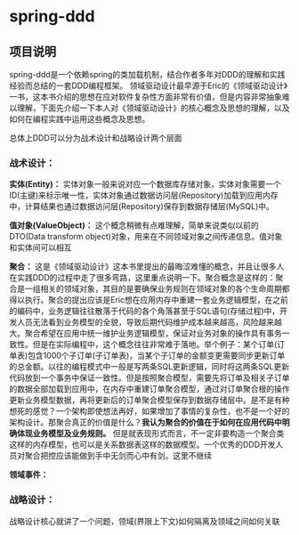# spring-ddd
## 项目说明
spring-ddd是一个依赖spring的类加载机制，结合作者多年对DDD的理解和实践经验而总结的一套DDD编程框架。
领域驱动设计最早源于Eric的《领域驱动设计》一书，这本书介绍的思想在应对软件复杂性方面非常有价值，但是内容非常抽象难以理解，下面先介绍一下本人对《领域驱动设计》的核心概念及思想的理解，以及如何在编程实践中运用这些概念及思想。

总体上DDD可以分为战术设计和战略设计两个层面

### 战术设计：

**实体(Entity)：** 实体对象一般来说对应一个数据库存储对象，实体对象需要一个ID(主键)来标示唯一性，实体对象通过数据访问层(Repository)加载到应用内存中，计算结果也通过数据访问层(Repository)保存到数据存储层(MySQL)中。

**值对象(ValueObject)：** 这个概念稍微有点难理解，简单来说类似以前的DTO(Data transform object)对象，用来在不同领域对象之间传递信息。值对象和实体间可以相互

**聚合：** 这是《领域驱动设计》这本书里提出的最晦涩难懂的概念，并且让很多人在实践DDD的过程中走了很多弯路，这里重点说明一下。聚合概念是这样的：聚合是一组相关的领域对象，其目的是要确保业务规则在领域对象的各个生命周期都得以执行。聚合的提出应该是Eric想在应用内存中重建一套业务逻辑模型，在之前的编码中，业务逻辑往往散落于代码的各个角落甚至于SQL语句(存储过程)中，开发人员无法看到业务模型的全貌，导致后期代码维护成本越来越高，风险越来越大。聚合希望在应用中统一维护业务逻辑模型，保证对业务对象的操作具有事务一致性。但是在实际编程中，这个概念往往非常难于落地。举个例子：某个订单(订单表)包含1000个子订单(子订单表)，当某个子订单的金额变更需要同步更新订单的总金额。以往的编程模式中一般是写两条SQL更新逻辑，同时将这两条SQL更新代码放到一个事务中保证一致性。但是按照聚合模型，需要先将订单及相关子订单的数据全部加载到应用中，在内存中重建订单聚合模型，通过对订单聚合根的操作更新业务模型数据，再将更新后的订单聚合模型保存到数据存储层中。是不是有种想死的感觉？一个架构即使想法再好，如果增加了事情的复杂性，也不是一个好的架构设计。那聚合真正的价值是什么？**我认为聚合的价值在于如何在应用代码中明确体现业务模型及业务规则。** 但是就表现形式而言，不一定非要构造一个聚合类这样的内存模型，也可以是关系数据表这样的数据模型。一个优秀的DDD开发人员对聚合把控应该能做到手中无剑而心中有剑。这里不继续

**领域事件：**

### 战略设计： 
战略设计核心就讲了一个问题，领域(界限上下文)如何隔离及领域之间如何关联

